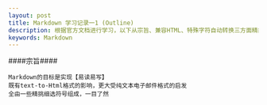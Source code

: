 ```yaml
---
layout: post
title: Markdown 学习记录一1 (Outline) 
description: 根据官方文档进行学习，以下从宗旨、兼容HTML、特殊字符自动转换三方面精简官方文档之内容 
keywords: Markdown
---
```


####宗旨####


	Markdown的目标是实现【易读易写】
	既有text-to-Html格式的影响，更大受纯文本电子邮件格式的启发
	全由一些精挑细选符号组成，一目了然

